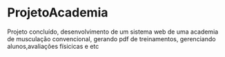 # ProjetoAcademia
Projeto concluído, desenvolvimento de um sistema web de uma academia de musculação convencional, gerando pdf de treinamentos, gerenciando alunos,avaliações físicicas e etc
